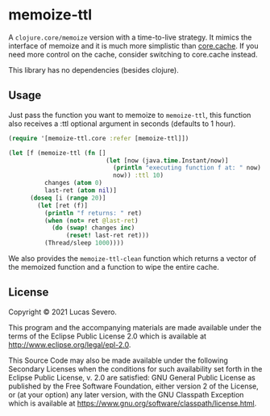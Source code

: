 # memoize-ttl

A `clojure.core/memoize` version with a time-to-live strategy.
It mimics the interface of memoize and it is much more simplistic than [core.cache](https://github.com/clojure/core.cache).
If you need more control on the cache, consider switching to core.cache instead.

This library has no dependencies (besides clojure).
## Usage

Just pass the function you want to memoize to `memoize-ttl`, this function also receives a :ttl optional argument in seconds (defaults to 1 hour).

```clojure
(require '[memoize-ttl.core :refer [memoize-ttl]])

(let [f (memoize-ttl (fn []
                           (let [now (java.time.Instant/now)]
                             (println "executing function f at: " now)
                             now)) :ttl 10)
          changes (atom 0)
          last-ret (atom nil)]
      (doseq [i (range 20)]
        (let [ret (f)]
          (println "f returns: " ret)
          (when (not= ret @last-ret)
            (do (swap! changes inc)
                (reset! last-ret ret)))
          (Thread/sleep 1000))))
```

We also provides the `memoize-ttl-clean` function which returns a vector of the memoized function and a function to wipe the entire cache.

## License

Copyright © 2021 Lucas Severo.

This program and the accompanying materials are made available under the
terms of the Eclipse Public License 2.0 which is available at
http://www.eclipse.org/legal/epl-2.0.

This Source Code may also be made available under the following Secondary
Licenses when the conditions for such availability set forth in the Eclipse
Public License, v. 2.0 are satisfied: GNU General Public License as published by
the Free Software Foundation, either version 2 of the License, or (at your
option) any later version, with the GNU Classpath Exception which is available
at https://www.gnu.org/software/classpath/license.html.
